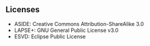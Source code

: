 Licenses
------------

* ASIDE: Creative Commons Attribution-ShareAlike 3.0
* LAPSE+: GNU General Public License v3.0
* ESVD: Eclipse Public License